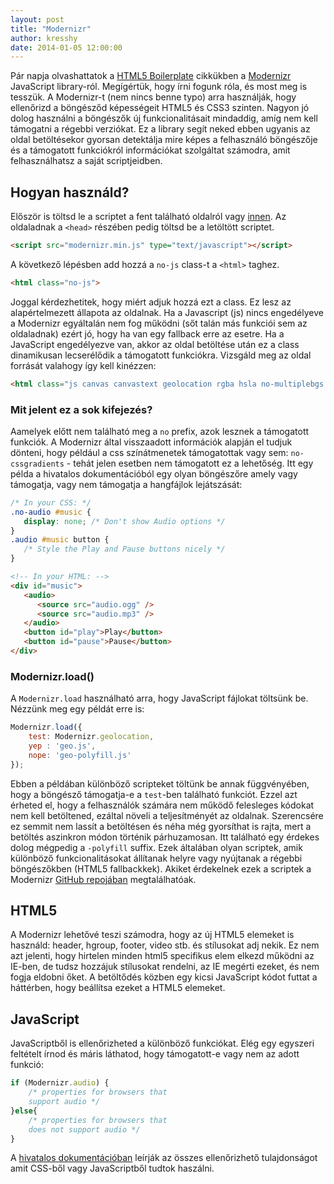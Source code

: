 ```yaml
---
layout: post
title: "Modernizr"
author: kresshy
date: 2014-01-05 12:00:00
---
```


Pár napja olvashattatok a [HTML5 Boilerplate](http://kir-dev.sch.bme.hu/2014/01/03/a-html5-boilerplate/) cikkükben a [Modernizr](http://modernizr.com/) JavaScript library-ról. Megígértük, hogy írni fogunk róla, és most meg is tesszük. A Modernizr-t (nem nincs benne typo) arra használják, hogy ellenőrizd a böngésződ képességeit HTML5 és CSS3 szinten. Nagyon jó dolog használni a böngészők új funkcionalitásait mindaddig, amíg nem kell támogatni a régebbi verziókat. Ez a library segít neked ebben ugyanis az oldal betöltésekor gyorsan detektálja mire képes a felhasználó böngészője és a támogatott funkciókról információkat szolgáltat számodra, amit felhasználhatsz a saját scriptjeidben.

## Hogyan használd?

Először is töltsd le a scriptet a fent található oldalról vagy [innen](http://modernizr.com/download/#-fontface-backgroundsize-borderimage-borderradius-boxshadow-flexbox-hsla-multiplebgs-opacity-rgba-textshadow-cssanimations-csscolumns-generatedcontent-cssgradients-cssreflections-csstransforms-csstransforms3d-csstransitions-applicationcache-canvas-canvastext-draganddrop-hashchange-history-audio-video-indexeddb-input-inputtypes-localstorage-postmessage-sessionstorage-websockets-websqldatabase-webworkers-geolocation-inlinesvg-smil-svg-svgclippaths-touch-webgl-shiv-cssclasses-addtest-prefixed-teststyles-testprop-testallprops-hasevent-prefixes-domprefixes-load). Az oldaladnak a `<head>` részében pedig töltsd be a letöltött scriptet.

~~~html
<script src="modernizr.min.js" type="text/javascript"></script>
~~~

A következő lépésben add hozzá a `no-js` class-t a `<html>` taghez.

~~~html
<html class="no-js">
~~~

Joggal kérdezhetitek, hogy miért adjuk hozzá ezt a class. Ez lesz az alapértelmezett állapota az oldalnak. Ha a Javascript (js) nincs engedélyeve a Modernizr egyáltalán nem fog működni (sőt talán más funkciói sem az oldaladnak) ezért jó, hogy ha van egy fallback erre az esetre. Ha a JavaScript engedélyezve van, akkor az oldal betöltése után ez a class dinamikusan lecserélődik a támogatott funkciókra. Vizsgáld meg az oldal forrását valahogy így kell kinézzen:

~~~html
<html class="js canvas canvastext geolocation rgba hsla no-multiplebgs borderimage borderradius boxshadow opacity no-cssanimations csscolumns no-cssgradients no-cssreflections csstransforms no-csstransforms3d no-csstransitions  video audio cufon-active fontface cufon-ready">
~~~

### Mit jelent ez a sok kifejezés?

Aamelyek előtt nem található meg a `no` prefix, azok lesznek a támogatott funkciók. A Modernizr által visszaadott információk alapján el tudjuk dönteni, hogy például a css színátmenetek támogatottak vagy sem: `no-cssgradients` - tehát jelen esetben nem támogatott ez a lehetőség. Itt egy példa a hivatalos dokumentációból egy olyan böngészőre amely vagy támogatja, vagy nem támogatja a hangfájlok lejátszását:

~~~css
/* In your CSS: */
.no-audio #music {
   display: none; /* Don't show Audio options */
}
.audio #music button {
   /* Style the Play and Pause buttons nicely */
}
~~~

~~~html
<!-- In your HTML: -->
<div id="music">
   <audio>
      <source src="audio.ogg" />
      <source src="audio.mp3" />
   </audio>
   <button id="play">Play</button>
   <button id="pause">Pause</button>
</div>
~~~

### Modernizr.load()

A `Modernizr.load` használható arra, hogy JavaScript fájlokat töltsünk be. Nézzünk meg egy példát erre is:

~~~js
Modernizr.load({
    test: Modernizr.geolocation,
    yep : 'geo.js',
    nope: 'geo-polyfill.js'
});
~~~

Ebben a példában különböző scripteket töltünk be annak függvényében, hogy a böngésző támogatja-e a `test`-ben található funkciót. Ezzel azt érheted el, hogy a felhasználók számára nem működő felesleges kódokat nem kell betöltened, ezáltal növeli a teljesítményét az oldalnak. Szerencsére ez semmit nem lassít a betöltésen és néha még gyorsíthat is rajta, mert a betöltés aszinkron módon történik párhuzamosan. Itt található egy érdekes dolog mégpedig a `-polyfill` suffix. Ezek általában olyan scriptek, amik különböző funkcionalitásokat állítanak helyre vagy nyújtanak a régebbi böngészőkben (HTML5 fallbackkek). Akiket érdekelnek ezek a scriptek a Modernizr [GitHub repojában](https://github.com/Modernizr/Modernizr/wiki/HTML5-Cross-browser-Polyfills) megtalálhatóak.

## HTML5

A Modernizr lehetővé teszi számodra, hogy az új HTML5 elemeket is használd: header, hgroup, footer, video stb. és stílusokat adj nekik. Ez nem azt jelenti, hogy hirtelen minden html5 specifikus elem elkezd működni az IE-ben, de tudsz hozzájuk stílusokat rendelni, az IE megérti ezeket, és nem fogja eldobni őket. A betöltődés közben egy kicsi JavaScript kódot futtat a háttérben, hogy beállítsa ezeket a HTML5 elemeket.

## JavaScript

JavaScriptből is ellenőrizheted a különböző funkciókat. Elég egy egyszeri feltételt írnod és máris láthatod, hogy támogatott-e vagy nem az adott funkció:

~~~js
if (Modernizr.audio) {
    /* properties for browsers that
    support audio */
}else{
    /* properties for browsers that
    does not support audio */
}
~~~

A [hivatalos dokumentációban](http://modernizr.com/docs/) leírják az összes ellenőrizhető tulajdonságot amit CSS-ből vagy JavaScriptből tudtok haszálni.




